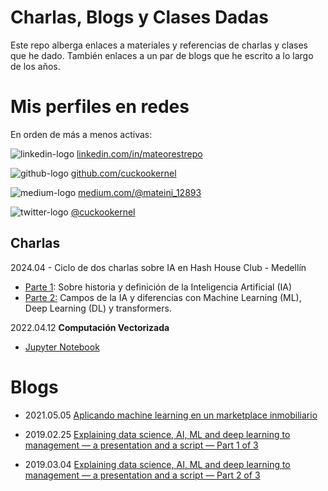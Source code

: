 # Charlas, Blogs y Clases Dadas

Este repo alberga enlaces a materiales y referencias de charlas y clases que he dado. También enlaces a un par de blogs que he escrito a lo largo de los años.


# Mis perfiles en redes

En orden de más a menos activas:

![linkedin-logo](https://static.licdn.com/sc/h/413gphjmquu9edbn2negq413a) [linkedin.com/in/mateorestrepo](https://www.linkedin.com/in/mateorestrepo/)

![github-logo](https://github.githubassets.com/favicons/favicon.png)  [github.com/cuckookernel](https://www.github.com/cuckookernel)

![medium-logo](https://miro.medium.com/v2/1*m-R_BkNf1Qjr1YbyOIJY2w.png) [medium.com/@mateini_12893](https://medium.com/@mateini_12893)

![twitter-logo](https://abs.twimg.com/favicons/twitter.3.ico) [@cuckookernel](https://twitter.com/cuckookernel)

## Charlas

2024.04 - Ciclo de dos charlas sobre IA en Hash House Club - Medellín

- [Parte 1](AI-ML-DL-LLMs-HashHouse/Part1-Historia-Def-IA.md): Sobre historia y definición de la Inteligencia Artificial (IA) 
- [Parte 2:](AI-ML-DL-LLMs-HashHouse/Part2-AI-ML-DL-etc.md) Campos de la IA y diferencias con Machine Learning (ML), Deep Learning (DL) y transformers.  

2022.04.12 **Computación Vectorizada**

- [Jupyter Notebook](https://drive.google.com/drive/u/0/folders/1qdcHaAWT_gqwg0Kxk-o6YtBLicFhp3pT)

# Blogs

- 2021.05.05 [Aplicando machine learning en un marketplace inmobiliario](https://medium.com/building-la-haus/aplicando-machine-learning-en-un-marketplace-inmobiliario-728977347930)


- 2019.02.25 [Explaining data science, AI, ML and deep learning to management — a presentation and a script — Part 1 of 3](https://medium.com/towards-data-science/explaining-data-science-ai-ml-and-deep-learning-to-management-a-presentation-and-a-script-4968491eb1e5)
- 2019.03.04 [Explaining data science, AI, ML and deep learning to management — a presentation and a script — Part 2 of 3](https://medium.com/towards-data-science/explaining-data-science-ai-ml-and-deep-learning-to-management-a-presentation-and-a-script-2f32083ed0a4)
